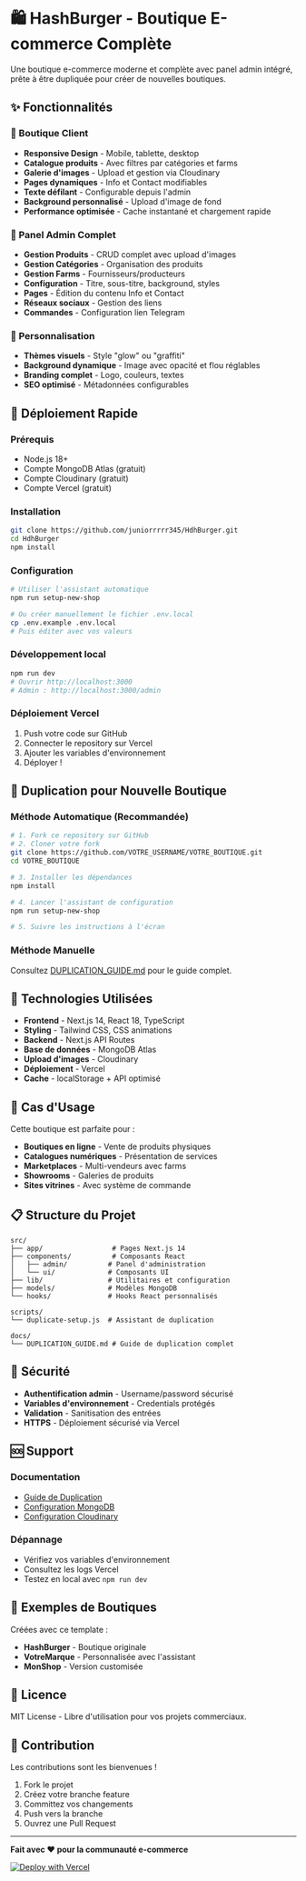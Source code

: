 # 🛍️ HashBurger - Boutique E-commerce Complète

Une boutique e-commerce moderne et complète avec panel admin intégré, prête à être dupliquée pour créer de nouvelles boutiques.

## ✨ Fonctionnalités

### 🏪 Boutique Client
- **Responsive Design** - Mobile, tablette, desktop
- **Catalogue produits** - Avec filtres par catégories et farms
- **Galerie d'images** - Upload et gestion via Cloudinary
- **Pages dynamiques** - Info et Contact modifiables
- **Texte défilant** - Configurable depuis l'admin
- **Background personnalisé** - Upload d'image de fond
- **Performance optimisée** - Cache instantané et chargement rapide

### 🔧 Panel Admin Complet
- **Gestion Produits** - CRUD complet avec upload d'images
- **Gestion Catégories** - Organisation des produits
- **Gestion Farms** - Fournisseurs/producteurs
- **Configuration** - Titre, sous-titre, background, styles
- **Pages** - Édition du contenu Info et Contact
- **Réseaux sociaux** - Gestion des liens
- **Commandes** - Configuration lien Telegram

### 🎨 Personnalisation
- **Thèmes visuels** - Style "glow" ou "graffiti"
- **Background dynamique** - Image avec opacité et flou réglables
- **Branding complet** - Logo, couleurs, textes
- **SEO optimisé** - Métadonnées configurables

## 🚀 Déploiement Rapide

### Prérequis
- Node.js 18+
- Compte MongoDB Atlas (gratuit)
- Compte Cloudinary (gratuit)
- Compte Vercel (gratuit)

### Installation
```bash
git clone https://github.com/juniorrrrr345/HdhBurger.git
cd HdhBurger
npm install
```

### Configuration
```bash
# Utiliser l'assistant automatique
npm run setup-new-shop

# Ou créer manuellement le fichier .env.local
cp .env.example .env.local
# Puis éditer avec vos valeurs
```

### Développement local
```bash
npm run dev
# Ouvrir http://localhost:3000
# Admin : http://localhost:3000/admin
```

### Déploiement Vercel
1. Push votre code sur GitHub
2. Connecter le repository sur Vercel
3. Ajouter les variables d'environnement
4. Déployer !

## 🔄 Duplication pour Nouvelle Boutique

### Méthode Automatique (Recommandée)
```bash
# 1. Fork ce repository sur GitHub
# 2. Cloner votre fork
git clone https://github.com/VOTRE_USERNAME/VOTRE_BOUTIQUE.git
cd VOTRE_BOUTIQUE

# 3. Installer les dépendances
npm install

# 4. Lancer l'assistant de configuration
npm run setup-new-shop

# 5. Suivre les instructions à l'écran
```

### Méthode Manuelle
Consultez [DUPLICATION_GUIDE.md](DUPLICATION_GUIDE.md) pour le guide complet.

## 📱 Technologies Utilisées

- **Frontend** - Next.js 14, React 18, TypeScript
- **Styling** - Tailwind CSS, CSS animations
- **Backend** - Next.js API Routes
- **Base de données** - MongoDB Atlas
- **Upload d'images** - Cloudinary
- **Déploiement** - Vercel
- **Cache** - localStorage + API optimisé

## 🎯 Cas d'Usage

Cette boutique est parfaite pour :
- **Boutiques en ligne** - Vente de produits physiques
- **Catalogues numériques** - Présentation de services
- **Marketplaces** - Multi-vendeurs avec farms
- **Showrooms** - Galeries de produits
- **Sites vitrines** - Avec système de commande

## 📋 Structure du Projet

```
src/
├── app/                 # Pages Next.js 14
├── components/          # Composants React
│   ├── admin/          # Panel d'administration
│   └── ui/             # Composants UI
├── lib/                # Utilitaires et configuration
├── models/             # Modèles MongoDB
└── hooks/              # Hooks React personnalisés

scripts/
└── duplicate-setup.js  # Assistant de duplication

docs/
└── DUPLICATION_GUIDE.md # Guide de duplication complet
```

## 🔐 Sécurité

- **Authentification admin** - Username/password sécurisé
- **Variables d'environnement** - Credentials protégés
- **Validation** - Sanitisation des entrées
- **HTTPS** - Déploiement sécurisé via Vercel

## 🆘 Support

### Documentation
- [Guide de Duplication](DUPLICATION_GUIDE.md)
- [Configuration MongoDB](docs/mongodb-setup.md)
- [Configuration Cloudinary](docs/cloudinary-setup.md)

### Dépannage
- Vérifiez vos variables d'environnement
- Consultez les logs Vercel
- Testez en local avec `npm run dev`

## 🎉 Exemples de Boutiques

Créées avec ce template :
- **HashBurger** - Boutique originale
- **VotreMarque** - Personnalisée avec l'assistant
- **MonShop** - Version customisée

## 📄 Licence

MIT License - Libre d'utilisation pour vos projets commerciaux.

## 🤝 Contribution

Les contributions sont les bienvenues ! 
1. Fork le projet
2. Créez votre branche feature
3. Committez vos changements
4. Push vers la branche
5. Ouvrez une Pull Request

---

**Fait avec ❤️ pour la communauté e-commerce**

[![Deploy with Vercel](https://vercel.com/button)](https://vercel.com/new/clone?repository-url=https://github.com/juniorrrrr345/HdhBurger)